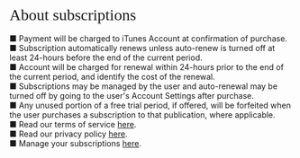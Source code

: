 <br />
<div id="ppHeader" style="font-family: verdana; font-size: 21pt; margin: 0px auto;">About subscriptions</div>
<br />
■ Payment will be charged to iTunes Account at confirmation of purchase.<br />
■ Subscription automatically renews unless auto-renew is turned off at least 24-hours before the end of the current period.<br />
■ Account will be charged for renewal within 24-hours prior to the end of the current period, and identify the cost of the renewal.<br />
■ Subscriptions may be managed by the user and auto-renewal may be turned off by going to the user's Account Settings after purchase.<br />
■ Any unused portion of a free trial period, if offered, will be forfeited when the user purchases a subscription to that publication, where applicable.<br />
■ Read our terms of service <a href="https://follows.bobgoo.com/tos">here</a>.<br />
■ Read our privacy policy <a href="https://follows.bobgoo.com/privacy">here</a>.<br />
■ Manage your subscriptions <a href="https://buy.itunes.apple.com/WebObjects/MZFinance.woa/wa/DirectAction/manageSubscriptions">here</a>.